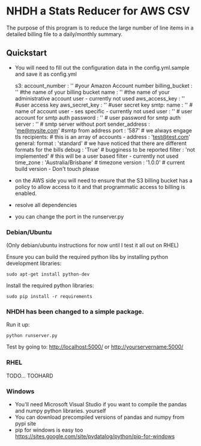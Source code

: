 # NHDH a Stats Reducer for AWS CSV
The purpose of this program is to reduce the large number of line items in a detailed billing file to a daily/monthly summary.

## Quickstart
 - You will need to fill out the configuration data in the config.yml.sample and save it as config.yml

    s3:
     account_number   : '' #your Amazon Account number
     billing_bucket   : '' #the name of your billing bucket
     name             : '' #the name of your administrative account user - currently not used
     aws_access_key   : '' #user access key
     aws_secret_key   : '' #user secret key
    smtp:
     name             : '' # name of account user - ses specific - currently not used
     user             : '' # user account for smtp auth
     password         : '' # user password for smtp auth
     server           : '' # smtp server without port
     sender_address   : 'me@mysite.com' #smtp from address
     port             : '587' # we always engage tls
    recipients: # this is an array of accounts
        - address     : 'test@test.com'
    general:
     format           : 'standard' # we have noticed that there are different formats for the bills
     debug            : 'True' # bugginess to be reported
     filter           : 'not implemented' # this will be a user based filter - currently not used
     time_zone        : 'Australia/Brisbane' # timezone
     version          : '1.0.0' # current build version - Don't touch please

 - on the AWS side you will need to ensure that the S3 billing bucket has a policy to allow access to it and that programmatic access to billing is enabled.

 - resolve all dependencies

 - you can change the port in the runserver.py

### Debian/Ubuntu

(Only debian/ubuntu instructions for now until I test it all out on RHEL)

Ensure you can build the required python libs by installing python development libraries:

`sudo apt-get install python-dev`

Install the required python libraries:

`sudo pip install -r requirements`

### NHDH has been changed to a simple package.

Run it up:

`python runserver.py`

Test by going to:
<http://localhost:5000/> or <http://yourservername:5000/>

### RHEL

TODO... TOOHARD

### Windows

* You'll need Microsoft Visual Studio if you want to compile the pandas and numpy python libraries. yourself
* You can download precompiled versions of pandas and numpy from pypi site
* pip for windows is easy too <https://sites.google.com/site/pydatalog/python/pip-for-windows>